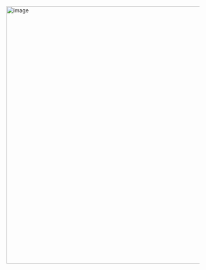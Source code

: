<img width="1380" height="671" alt="image" src="https://github.com/user-attachments/assets/a6d153e4-4103-4530-a687-4859b88981e5" />
